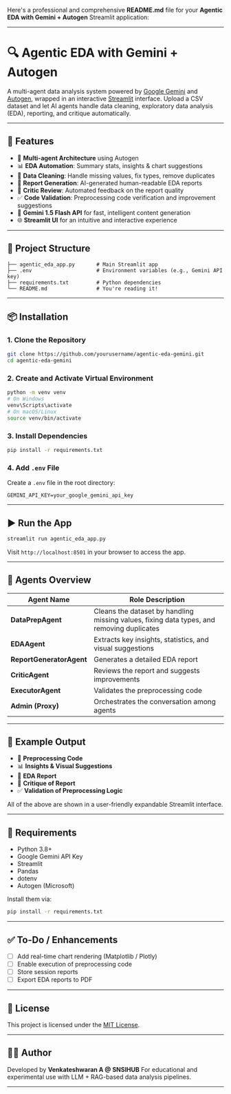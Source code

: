 Here's a professional and comprehensive **README.md** file for your **Agentic EDA with Gemini + Autogen** Streamlit application:

---

# 🔍 Agentic EDA with Gemini + Autogen

A multi-agent data analysis system powered by [Google Gemini](https://ai.google) and [Autogen](https://github.com/microsoft/autogen), wrapped in an interactive [Streamlit](https://streamlit.io) interface. Upload a CSV dataset and let AI agents handle data cleaning, exploratory data analysis (EDA), reporting, and critique automatically.

---

## 🚀 Features

* 🤖 **Multi-agent Architecture** using Autogen
* 📊 **EDA Automation**: Summary stats, insights & chart suggestions
* 🧹 **Data Cleaning**: Handle missing values, fix types, remove duplicates
* 📄 **Report Generation**: AI-generated human-readable EDA reports
* 🧐 **Critic Review**: Automated feedback on the report quality
* ✅ **Code Validation**: Preprocessing code verification and improvement suggestions
* 🧠 **Gemini 1.5 Flash API** for fast, intelligent content generation
* 🌐 **Streamlit UI** for an intuitive and interactive experience

---

## 📁 Project Structure

```
├── agentic_eda_app.py       # Main Streamlit app
├── .env                     # Environment variables (e.g., Gemini API key)
├── requirements.txt         # Python dependencies
└── README.md                # You're reading it!
```

---

## 📦 Installation

### 1. Clone the Repository

```bash
git clone https://github.com/yourusername/agentic-eda-gemini.git
cd agentic-eda-gemini
```

### 2. Create and Activate Virtual Environment

```bash
python -m venv venv
# On Windows
venv\Scripts\activate
# On macOS/Linux
source venv/bin/activate
```

### 3. Install Dependencies

```bash
pip install -r requirements.txt
```

### 4. Add `.env` File

Create a `.env` file in the root directory:

```env
GEMINI_API_KEY=your_google_gemini_api_key
```

---

## ▶️ Run the App

```bash
streamlit run agentic_eda_app.py
```

Visit `http://localhost:8501` in your browser to access the app.

---

## 🤖 Agents Overview

| Agent Name               | Role Description                                                                          |
| ------------------------ | ----------------------------------------------------------------------------------------- |
| **DataPrepAgent**        | Cleans the dataset by handling missing values, fixing data types, and removing duplicates |
| **EDAAgent**             | Extracts key insights, statistics, and visual suggestions                                 |
| **ReportGeneratorAgent** | Generates a detailed EDA report                                                           |
| **CriticAgent**          | Reviews the report and suggests improvements                                              |
| **ExecutorAgent**        | Validates the preprocessing code                                                          |
| **Admin (Proxy)**        | Orchestrates the conversation among agents                                                |

---

## 📝 Example Output

* 🧹 **Preprocessing Code**
* 📊 **Insights & Visual Suggestions**
* 📄 **EDA Report**
* 🧐 **Critique of Report**
* ✅ **Validation of Preprocessing Logic**

All of the above are shown in a user-friendly expandable Streamlit interface.

---

## 📌 Requirements

* Python 3.8+
* Google Gemini API Key
* Streamlit
* Pandas
* dotenv
* Autogen (Microsoft)

Install them via:

```bash
pip install -r requirements.txt
```

---

## ✅ To-Do / Enhancements

* [ ] Add real-time chart rendering (Matplotlib / Plotly)
* [ ] Enable execution of preprocessing code
* [ ] Store session reports
* [ ] Export EDA reports to PDF

---

## 📃 License

This project is licensed under the [MIT License](LICENSE).

---

## 🙋‍♂️ Author

Developed by **Venkateshwaran A @ SNSIHUB**
For educational and experimental use with LLM + RAG-based data analysis pipelines.

---

